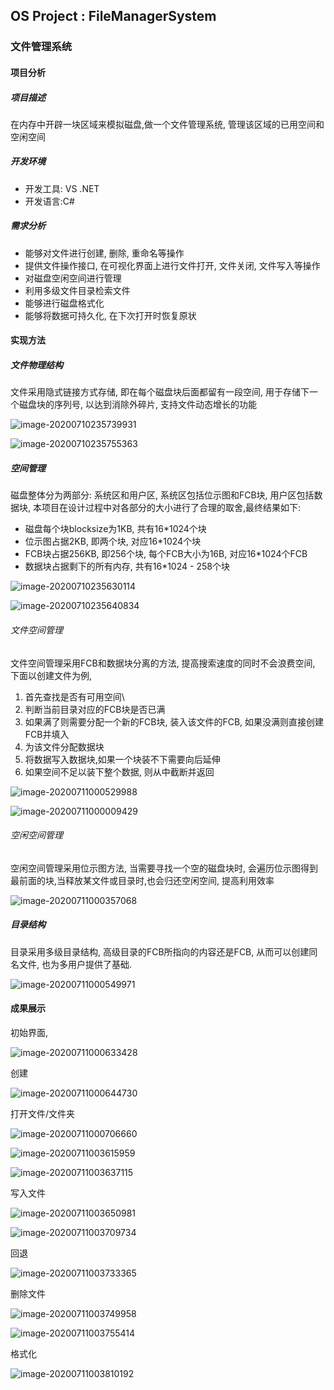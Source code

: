 ## OS Project : FileManagerSystem

### 文件管理系统

#### 项目分析

##### 项目描述

在内存中开辟一块区域来模拟磁盘,做一个文件管理系统, 管理该区域的已用空间和空闲空间

##### 开发环境

- 开发工具: VS  .NET
- 开发语言:C# 

##### 需求分析

- 能够对文件进行创建, 删除, 重命名等操作
- 提供文件操作接口, 在可视化界面上进行文件打开, 文件关闭, 文件写入等操作
- 对磁盘空闲空间进行管理
- 利用多级文件目录检索文件
- 能够进行磁盘格式化
- 能够将数据可持久化, 在下次打开时恢复原状

#### 实现方法

##### 文件物理结构

文件采用隐式链接方式存储, 即在每个磁盘块后面都留有一段空间, 用于存储下一个磁盘块的序列号, 以达到消除外碎片, 支持文件动态增长的功能

![image-20200710235739931](C:\Users\root\AppData\Roaming\Typora\typora-user-images\image-20200710235739931.png)

![image-20200710235755363](C:\Users\root\AppData\Roaming\Typora\typora-user-images\image-20200710235755363.png)

##### 空间管理

磁盘整体分为两部分: 系统区和用户区, 系统区包括位示图和FCB块, 用户区包括数据块, 本项目在设计过程中对各部分的大小进行了合理的取舍,最终结果如下:

- 磁盘每个块blocksize为1KB, 共有16*1024个块
- 位示图占据2KB, 即两个块, 对应16*1024个块
- FCB块占据256KB, 即256个块, 每个FCB大小为16B, 对应16*1024个FCB
- 数据块占据剩下的所有内存, 共有16*1024 - 258个块

![image-20200710235630114](C:\Users\root\AppData\Roaming\Typora\typora-user-images\image-20200710235630114.png)

![image-20200710235640834](C:\Users\root\AppData\Roaming\Typora\typora-user-images\image-20200710235640834.png)

###### 文件空间管理

文件空间管理采用FCB和数据块分离的方法, 提高搜索速度的同时不会浪费空间, 下面以创建文件为例, 

1. 首先查找是否有可用空间\
2. 判断当前目录对应的FCB块是否已满
3. 如果满了则需要分配一个新的FCB块, 装入该文件的FCB, 如果没满则直接创建FCB并填入
4. 为该文件分配数据块
5. 将数据写入数据块,如果一个块装不下需要向后延伸
6. 如果空间不足以装下整个数据, 则从中截断并返回

![image-20200711000529988](C:\Users\root\AppData\Roaming\Typora\typora-user-images\image-20200711000529988.png)

![image-20200711000009429](C:\Users\root\AppData\Roaming\Typora\typora-user-images\image-20200711000009429.png)

###### 空闲空间管理

空闲空间管理采用位示图方法, 当需要寻找一个空的磁盘块时, 会遍历位示图得到最前面的块,当释放某文件或目录时,也会归还空闲空间, 提高利用效率

![image-20200711000357068](C:\Users\root\AppData\Roaming\Typora\typora-user-images\image-20200711000357068.png)

##### 目录结构

目录采用多级目录结构, 高级目录的FCB所指向的内容还是FCB, 从而可以创建同名文件, 也为多用户提供了基础.

![image-20200711000549971](C:\Users\root\AppData\Roaming\Typora\typora-user-images\image-20200711000549971.png)

#### 成果展示

初始界面,

![image-20200711000633428](C:\Users\root\AppData\Roaming\Typora\typora-user-images\image-20200711000633428.png)

创建

![image-20200711000644730](C:\Users\root\AppData\Roaming\Typora\typora-user-images\image-20200711000644730.png)

打开文件/文件夹

![image-20200711000706660](C:\Users\root\AppData\Roaming\Typora\typora-user-images\image-20200711000706660.png)

![image-20200711003615959](C:\Users\root\AppData\Roaming\Typora\typora-user-images\image-20200711003615959.png)

![image-20200711003637115](C:\Users\root\AppData\Roaming\Typora\typora-user-images\image-20200711003637115.png)

写入文件

![image-20200711003650981](C:\Users\root\AppData\Roaming\Typora\typora-user-images\image-20200711003650981.png)

![image-20200711003709734](C:\Users\root\AppData\Roaming\Typora\typora-user-images\image-20200711003709734.png)

回退

![image-20200711003733365](C:\Users\root\AppData\Roaming\Typora\typora-user-images\image-20200711003733365.png)

删除文件

![image-20200711003749958](C:\Users\root\AppData\Roaming\Typora\typora-user-images\image-20200711003749958.png)

![image-20200711003755414](C:\Users\root\AppData\Roaming\Typora\typora-user-images\image-20200711003755414.png)

格式化

![image-20200711003810192](C:\Users\root\AppData\Roaming\Typora\typora-user-images\image-20200711003810192.png)